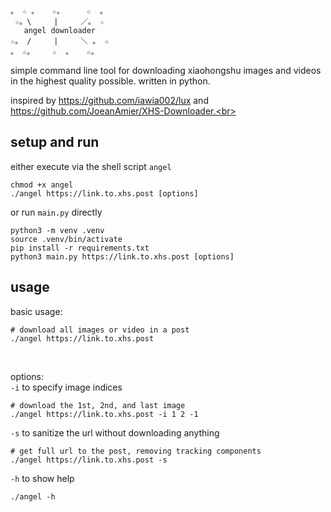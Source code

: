 ```
。 ☆ 。   ☆。     ☆  。
 ☆。\     |     ／。 ☆
   angel downloader
☆。 /     |     ＼ 。 ☆ 
。 ☆。    ☆  。   ☆。

```
simple command line tool for downloading xiaohongshu images and videos in the highest quality possible. written in python.<br>

inspired by https://github.com/iawia002/lux and https://github.com/JoeanAmier/XHS-Downloader.<br>

## setup and run
either execute via the shell script `angel`
```
chmod +x angel
./angel https://link.to.xhs.post [options]
```
or run `main.py` directly
```
python3 -m venv .venv
source .venv/bin/activate
pip install -r requirements.txt
python3 main.py https://link.to.xhs.post [options]
```

## usage
basic usage:
```
# download all images or video in a post
./angel https://link.to.xhs.post
```
<br>

options:<br>
`-i` to specify image indices
```
# download the 1st, 2nd, and last image
./angel https://link.to.xhs.post -i 1 2 -1
```
`-s` to sanitize the url without downloading anything
```
# get full url to the post, removing tracking components
./angel https://link.to.xhs.post -s
```
`-h` to show help
```
./angel -h  
```